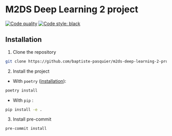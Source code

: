 # M2DS Deep Learning 2 project

[![Code quality](https://github.com/baptiste-pasquier/m2ds-deep-learning-2-project/actions/workflows/quality.yml/badge.svg)](https://github.com/baptiste-pasquier/m2ds-deep-learning-2-project/actions/workflows/quality.yml)
[![Code style: black](https://img.shields.io/badge/code%20style-black-000000.svg)](https://github.com/psf/black)



## Installation

1. Clone the repository
```bash
git clone https://github.com/baptiste-pasquier/m2ds-deep-learning-2-project
```

2. Install the project
- With `poetry` ([installation](https://python-poetry.org/docs/#installation)):
```bash
poetry install
```
- With `pip` :
```bash
pip install -e .
```

3. Install pre-commit
```bash
pre-commit install
```
